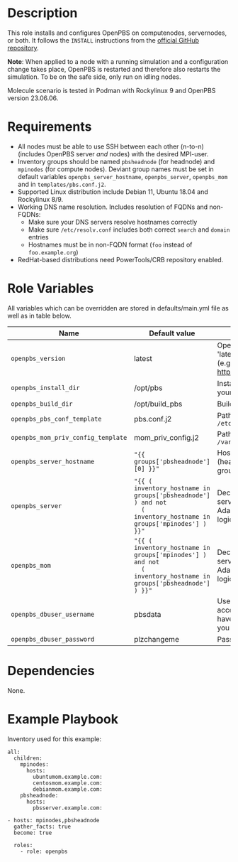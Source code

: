 # Description
This role installs and configures OpenPBS on computenodes, servernodes, or both. It follows the `INSTALL` instructions from the [official GitHub repository](https://github.com/openpbs/openpbs/blob/master/INSTALL).

**Note**: When applied to a node with a running simulation and a configuration change takes place, OpenPBS is restarted and therefore also restarts the simulation. To be on the safe side, only run on idling nodes.

Molecule scenario is tested in Podman with Rockylinux 9 and OpenPBS version 23.06.06.

# Requirements
* All nodes must be able to use SSH between each other (n-to-n) (includes OpenPBS server *and* nodes) with the desired MPI-user.
* Inventory groups should be named `pbsheadnode` (for headnode) and `mpinodes` (for compute nodes). Deviant group names must be set in default variables `openpbs_server_hostname`, `openpbs_server`, `openpbs_mom` and in `templates/pbs.conf.j2`.
* Supported Linux distribution include Debian 11, Ubuntu 18.04 and Rockylinux 8/9.
* Working DNS name resolution. Includes resolution of FQDNs and non-FQDNs:
  * Make sure your DNS servers resolve hostnames correctly
  * Make sure `/etc/resolv.conf` includes both correct `search` and `domain` entries
  * Hostnames must be in non-FQDN format (`foo` instead of `foo.example.org`)
* RedHat-based distributions need PowerTools/CRB repository enabled.

# Role Variables
All variables which can be overridden are stored in defaults/main.yml file as well as in table below.

| Name | Default value | Description |
| ------ | ------ | ----- |
| `openpbs_version` | latest | OpenPBS version to install. Must be 'latest' or match a tag name in OpenPBS (e.g. `v20.0.1`). See GitHub repostiory: https://github.com/openpbs/openpbs/tags |
| `openpbs_install_dir` | /opt/pbs | Installation directory. Will also be added to your `$PATH`. |
| `openpbs_build_dir` | /opt/build_pbs | Build directory |
| `openpbs_pbs_conf_template` | pbs.conf.j2 | Path to the config file template for `/etc/pbs.conf` |
| `openpbs_mom_priv_config_template` | mom_priv_config.j2 | Path to the config file template for `/var/spool/pbs/mom_priv/config`
| `openpbs_server_hostname` | `"{{ groups['pbsheadnode'][0] }}"` | Hostname of the OpenPBS server (headnode). Default is based on inventory group membership. |
| `openpbs_server` | `"{{ ( inventory_hostname in groups['pbsheadnode'] ) and not`<br>`  ( inventory_hostname in groups['mpinodes'] ) }}"` | Decide if a host is a PBS MOM or a PBS server, based on its group memberships. Adapt group names where necessary, logic must not be changed. |
| `openpbs_mom` | `"{{ ( inventory_hostname in groups['mpinodes'] ) and not`<br>`  ( inventory_hostname in groups['pbsheadnode'] ) }}"` | Decide if a host is a PBS MOM or a PBS server, based on its group memberships. Adapt group names where necessary, logic not be changed. |
| `openpbs_dbuser_username` | pbsdata | User created for PBS-internal use, for accessing the database. Can be handy to have access to in case update breaks and you have to check the DB manually. |
| `openpbs_dbuser_password` | plzchangeme | Password for above account name |

# Dependencies
None.

# Example Playbook
Inventory used for this example:
```
all:
  children:
    mpinodes:
      hosts:
        ubuntumom.example.com:
        centosmom.example.com:
        debianmom.example.com:
    pbsheadnode:
      hosts:
        pbsserver.example.com:
```

```
- hosts: mpinodes,pbsheadnode
  gather_facts: true
  become: true

  roles:
    - role: openpbs
```
